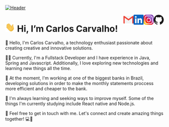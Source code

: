[![Header](header.gif "Header")](https://carloscarval.github.io)

<a href="https://github.com/carloscarval">
  <img align="right" alt="Carlos' Github" width="32px" src="https://raw.githubusercontent.com/carloscarval/carloscarval/main/github.svg" />
</a>
<a href="https://www.instagram.com/carloscarval/">
  <img align="right" alt="Carlos' Instagram" width="32px" src="https://raw.githubusercontent.com/carloscarval/carloscarval/main/instagram.png" />
</a>
<a href="https://www.linkedin.com/in/carloscarval/">
  <img align="right" alt="Carlos' LinkedIn" width="32px" src="https://raw.githubusercontent.com/carloscarval/carloscarval/main/linkedin.svg" />
</a>
<a href="mailto: carval.carlos@outlook.com">
  <img align="right" alt="Carlos' Email" width="32px" src="https://raw.githubusercontent.com/carloscarval/carloscarval/main/mail.png" />
</a>

<img src="https://raw.githubusercontent.com/carloscarval/carloscarval/main/wave.gif" height="30px"> Hi, I’m Carlos Carvalho!
===============	

👋 Hello, I'm Carlos Carvalho, a technology enthusiast passionate about creating creative and innovative solutions.

👨‍💻 Currently, I'm a Fullstack Developer and I have experience in Java, Spring and Javascript. Additionally, I love exploring new technologies and learning new things all the time.

🔭 At the moment, I'm working at one of the biggest banks in Brazil, developing solutions in order to make the monthly statements proccess more efficient and cheaper to the bank.

🌱 I'm always learning and seeking ways to improve myself. Some of the things I'm currently studying include React native and Node.js.

💬 Feel free to get in touch with me. Let's connect and create amazing things together! 💻🚀




